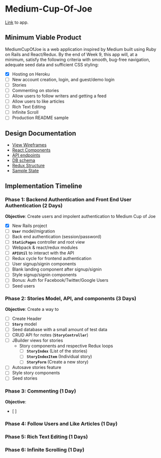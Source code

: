 # Medium-Cup-Of-Joe
[Link](https://medium-cup-of-joe.herokuapp.com/) to app.
## Minimum Viable Product
MediumCupOfJoe is a web application inspired by Medium built using Ruby on Rails and React/Redux. By the end of Week 9, this app will, at a minimum, satisfy the following criteria with smooth, bug-free navigation, adequate seed data and sufficient CSS styling:

- [x] Hosting on Heroku
- [ ] New account creation, login, and guest/demo login
- [ ] Stories
- [ ] Commenting on stories
- [ ] Allow users to follow writers and getting a feed
- [ ] Allow users to like articles 
- [ ] Rich Text Editing
- [ ] Infinite Scroll
- [ ] Production README sample

## Design Documentation
* [View Wireframes][wireframes]
* [React Components][components]
* [API endpoints][api-endpoints]
* [DB schema][schema]
* [Redux Structure][redux-structure]
* [Sample State][sample-state]

[wireframes]: wireframes/
[components]: component-heirarchy.md
[redux-structure]: redux-structure.md
[sample-state]: sample-state.md
[api-endpoints]: api-endpoints.md
[schema]: schema.md

## Implementation Timeline
### Phase 1: Backend Authentication and Front End User Authentication (2 Days)
**Objective**: Create users and impolent authentication to Medium Cup of Joe
- [x] New Rails project
- [ ] **`User`** model/migration
- [ ] Back end authentication (session/password)
- [ ] **`StaticPages`** controller and root view
- [ ] Webpack & react/redux modules
- [ ] **`APIUtil`** to interact with the API
- [ ] Redux cycle for frontend authentication
- [ ] User signup/signin components
- [ ] Blank landing component after signup/signin
- [ ] Style signup/signin components
- [ ] Bonus: Auth for Facebook/Twitter/Google Users
- [ ] Seed users

### Phase 2: Stories Model, API, and components (3 Days)
**Objective**: Create a way to 
- [ ] Create Header
- [ ] **`Story`** model
- [ ] Seed database with a small amount of test data
- [ ] CRUD API for notes (**`StoryController`**)
- [ ] JBuilder views for stories
  * Story components and respective Redux loops
    - [ ] **`StoryIndex`** (List of the stories)
    - [ ] **`StoryIndexItem`** (Individual story)
    - [ ] **`StoryForm`** (Create a new story)
- [ ] Autosave stories feature
- [ ] Style story components
- [ ] Seed stories

### Phase 3: Commenting (1 Day)
**Objective**: 
- [ ] 

### Phase 4: Follow Users and Like Articles (1 Day)

### Phase 5: Rich Text Editing (1 Days)

### Phase 6: Infinite Scrolling (1 Day)
